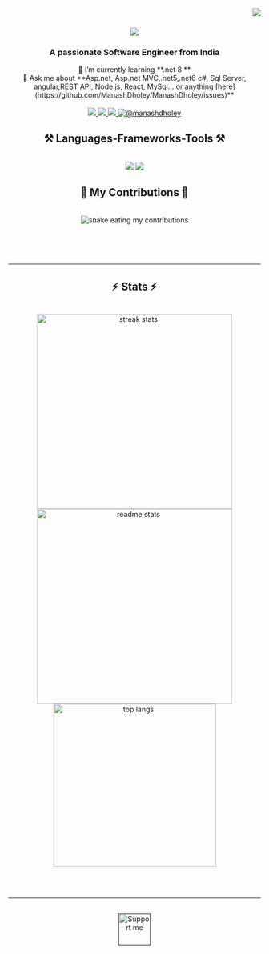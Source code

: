 <img align="right" src="https://visitor-badge.laobi.icu/badge?page_id=ManashDholey.ManashDholey"/>
<h1 align="center">
    <img src="https://readme-typing-svg.herokuapp.com/?font=Righteous&size=35&center=true&vCenter=true&width=500&height=70&duration=4000&lines=Hi+There!+👋;+I'm+Manash+Dholey!;" />
</h1>
<h3 align="center">A passionate Software Engineer from India</h3>



<div align="center">
🌱 I’m currently learning **.net 8 ** <br/>
💬 Ask me about **Asp.net, Asp.net MVC,.net5,.net6  c#, Sql Server,  angular,REST API, Node.js, React, MySql... or anything [here](https://github.com/ManashDholey/ManashDholey/issues)**

 </div>
<br/>

<div align="center"> 
  <a href="mailto:chottu.dholey52@gmail.com">
    <img src="https://img.shields.io/badge/Gmail-333333?style=for-the-badge&logo=gmail&logoColor=red" />
  </a>
  <a href="https://linkedin.com/in/manash-dholey" target="_blank">
    <img src="https://img.shields.io/badge/LinkedIn-0077B5?style=for-the-badge&logo=linkedin&logoColor=white" target="_blank" />
  </a>
  <a href="https://stackoverflow.com/users/10085262" target="blank">
      <img src="https://img.shields.io/badge/Stack%20Overflow-F58025?style=for-the-badge&logo=stack-overflow&logoColor=white" target="_blank" />
  </a>
    <a href="https://twitter.com/@manashdholey" target="blank"><img src="https://img.shields.io/badge/Twitter-1DA1F2?style=for-the-badge&logo=twitter&logoColor=white" alt="@manashdholey" />
    </a>
</div>
<h2 align="center">⚒️ Languages-Frameworks-Tools ⚒️</h2>
<br/>
<div align="center">
    <img src="https://skillicons.dev/icons?i=jquery,dotnet,angular,react,bootstrap,html,css,vscode,github,svn" />
    <img src="https://skillicons.dev/icons?i=nodejs,python,javascript,typescript,express,mongodb,c,mysql,visualstudio" />
    <br>
</div>


<div align="center">
  <h2>🐍 My Contributions 🐍</h2>
  <br>
  <img alt="snake eating my contributions" src="https://raw.githubusercontent.com/ManashDholey/ManashDholey/output/github-contribution-grid-snake.svg" />
  
  <br/><br/><br/>
</div>

<hr/>
<h2 align="center">⚡ Stats ⚡</h2>
<br>
<div align=center>
  <img width=390 src="https://github-readme-streak-stats-ManashDholey.vercel.app/?user=ManashDholey&count_private=true&theme=react&border_radius=10" alt="streak stats"/>
  <img width=390 src="https://github-readme-stats-ManashDholey.vercel.app/api?username=ManashDholey&count_private=true&show_icons=true&theme=react&rank_icon=github&border_radius=10" alt="readme stats" />
  <br/>
  <img width=325 align="center" src="https://github-readme-stats-ManashDholey.vercel.app/api/top-langs/?username=ManashDholey&hide=HTML&langs_count=8&layout=compact&theme=react&border_radius=10&size_weight=0.5&count_weight=0.5&exclude_repo=github-readme-stats" alt="top langs" />
</div>

<br/><br/>

<hr/>

<br/>

<div align="center">
<a href='' target='_blank'><img height='64' style='border:0px;height:64px;' src='' border='0' alt='Support me' /></a>
</div>

<br/>

